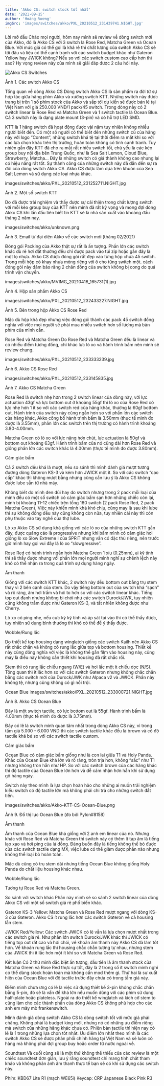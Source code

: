 ```yaml
---
title: 'Akko CS: switch stock tốt nhất'
date: '2021-09-15'
author: 'Hoàng Vương'
imgSrc: 'images/switches/akko/PXL_20210512_231439741.NIGHT.jpg'
---
```


Lời mở đầu
Chào mọi người, hôm nay mình sẽ review về dòng switch mới của Akko, đó là Akko CS với 3 switch là Rose Red, Matcha Green và Ocean Blue. Với mức giá có thể gọi là khá rẻ thì chất lượng của switch Akko CS sẽ tới đâu và liệu có thể cạnh tranh với các switch budget khác như Gateron Yellow hay JWICK không? Nếu so với các switch custom cao cấp hơn thì sao? Hy vọng review này của mình sẽ giải đáp được 2 câu hỏi này.

![Akko CS Switches](images/switches/akko/PXL_20210512_231439741.NIGHT.jpg)

Ảnh 1. Các switch Akko CS

Tổng quan về dòng Akko CS
Dòng switch Akko CS là sản phẩm ra đời từ sự hợp tác giữa hãng phím Akko và xưởng switch KTT. Những switch này được trang bị trên 1 số phím stock của Akko và sắp tới dự kiến sẽ được bán lẻ tại Việt Nam với giá 250.000 VND/1 pack/45 switch. Trong dòng này có 2 switch linear là Rose Red và Matcha Green và 1 switch tactile là Ocean Blue. Cả 3 switch này là dạng plate mount (3-pin) và có hỗ trợ LED SMD.

KTT là 1 hãng switch đã hoạt động được vài năm tuy nhiên không nhiều người biết đến. Có một số người có thể biết đến những switch cũ của hãng này với logo “Content”, những switch khá tệ tại thời điểm ra mắt khi so với các lựa chọn khác trên thị trường, hoàn toàn không có tính cạnh tranh. Tuy nhiên gần đây KTT đã cho ra mắt rất nhiều switch tốt, chủ yếu là các kèo group buy nội địa bên Trung Quốc, như là Sea Salt Lemon, Cloud Blue, Strawberry, Matcha… Đây là những switch có giá thành không cao nhưng lại có hiệu năng rất tốt. Sự thành công của những switch này đã dẫn đến sự ra đời của dòng switch Akko CS. Akko CS được làm dựa trên khuôn của Sea Salt Lemon và sử dụng các loại nhựa khác.

images/switches/akko/PXL_20210512_231252711.NIGHT.jpg

Ảnh 2. Một số switch KTT

Do đã được trải nghiệm và thấy được sự cải thiện trong chất lượng switch với mỗi kèo group buy của KTT nên mình đã rất kỳ vọng và mong đợi dòng Akko CS khi lần đầu tiên biết tin KTT sẽ là nhà sản xuất vào khoảng đầu tháng 2 năm nay.

images/switches/akko/unknown.png

Ảnh 3. Email từ đại diện Akko về các switch mới (tháng 02/2021)

Đóng gói
Packing của Akko thật sự rất là ấn tượng. Phần lớn các switch khác dù rẻ hơi đắt thường đều chỉ được pack vào túi zip hoặc gần đây là một lọ nhựa. Akko CS được đóng gói rất đẹp vào từng hộp chứa 45 switch. Trong mỗi hộp có khay nhựa mỏng riêng với ô cho từng switch một. cách đóng gói này đảm bảo rằng 2 chân đồng của switch không bị cong do quá trình vận chuyển.

images/switches/akko/MVIMG_20210418_165731(1).jpg

Ảnh 4. Hộp sản phẩm Akko CS

images/switches/akko/PXL_20210512_232433227.NIGHT.jpg

Ảnh 5. Bên trong hộp Akko CS Rose Red

Mặc dù hộp khá đẹp nhưng việc đóng gói thành các pack 45 switch đồng nghĩa với việc mọi người sẽ phải mua nhiều switch hơn số lượng mà bàn phím của mình cần.

Rose Red và Matcha Green
Do Rose Red và Matcha Green đều là linear và có nhiều điểm tương đồng, chỉ khác lực lò xo và hành trình bấm nên mình sẽ review chung.

images/switches/akko/PXL_20210512_233333239.jpg

Ảnh 6. Akko CS Rose Red

images/switches/akko/PXL_20210512_233145835.jpg

Ảnh 7. Akko CS Matcha Green

Rose Red là switch nhẹ hơn trong 2 switch linear của dòng này, với lực actuation 43gf và lực bottom out ở khoảng 55gf thì lò xo của Rose Red có lực nhẹ hơn 1 ít so với các switch red của hãng khác, thường là 60gf bottom out. Hành trình của switch này cũng ngắn hơn so với phần lớn các switch của hãng khác, Akko công bố hành trình bấm là 3.50mm (thực tế mình đo được là 3.55mm), phần lớn các switch trên thị trường có hành trình khoảng 3.80-4.00mm.

Matcha Green có lò xo với lực nặng hơn chút, lực actuation là 50gf và bottom out khoảng 63gf. Hành trình bấm của nó cũng dài hơn Rose Red và giống phần lớn các switch khác là 4.00mm (thực tế mình đo được 3.80mm).

Cảm giác bấm

Cả 2 switch đều khá là mượt, nếu so sánh thì mình đánh giá mượt tương đương dòng Gateron KS-3 và kém hơn JWICK một ít. So với các switch “cao cấp” khác thì không mượt bằng nhưng cũng cần lưu ý là Akko CS không được lube sẵn từ nhà máy.

Không biết do mình đen đủi hay do switch nhưng trong 2 pack mỗi loại của mình đều có một số switch có cảm giác bấm sạn hơn những chiếc còn lại, mình bị khoảng 11-12 chiếc trên tổng 180 switch (2 pack Rose Red, 2 pack Matcha Green). Việc này khiến mình khá khó chịu, cũng may là sau khi lube thì sự không đồng đều này cũng không còn nữa, tuy nhiên cái này thì còn phụ thuộc vào tay nghề của thợ lube.

Lò xo Akko CS sử dụng khá giống với các lò xo của những switch KTT gần đây, được quảng cáo là progressive nhưng khi bấm mình có cảm giác hơi giống lò xo Slow Extreme I của SPRiT nhưng vẫn có đặc thù riêng, nên trước giờ mình hay gọi vui đây là lò xo “slowgressive”.

Rose Red có hành trình ngắn hơn Matcha Green 1 xíu (0.25mm), ai kỹ tính thì sẽ thấy được nhưng với phần lớn mọi người mình nghĩ sự chênh lệch này khó có thể nhận ra trong quá trình sự dụng hàng ngày.

Âm thanh

Giống với các switch KTT khác, 2 switch này đều bottom out bằng trụ stem thay vì 2 bên cạnh của stem. Do vậy tiếng bottom out của switch khá “sạch” và rõ ràng, âm hơi trầm và hơi to hơn so với các switch linear khác. Tiếng top out đanh nhưng không bị chói như các switch Durock/JWK, tuy nhiên cũng không trầm được như Gateron KS-3, và tất nhiên không được như Cherry.

Lò xo có ping nhẹ, nếu cực kỳ kỹ tính và áp sát tai vào thì có thể thấy được, tuy nhiên sử dụng bình thường thì khó có thể để ý thấy được.

Wobble/Rung lắc

Do thiết kế top housing dạng winglatch giống các switch Kailh nên Akko CS rất chắc chắn và không có rung lắc giữa top và bottom housing. Thiết kế này cũng đồng nghĩa với việc là không thể gắn film vào housing này, cũng may là điều này không cần thiết khi housing đã rất chắc rồi.

Stem thì có rung lắc chiều ngang (W/E) và hơi lắc một ít chiều dọc (N/S). Tổng quan thì ít lắc hơn so với các switch Gateron nhưng không chắc chắn bằng các switch mới của Durock/JWK như Alpaca v2 và JWICK. Phần này không tệ, nhưng cũng không có gì nổi trội.

Ocean Blue
images/switches/akko/PXL_20210512_233000721.NIGHT.jpg

Ảnh 8. Akko CS Ocean Blue

Đây là một switch tactile, có lực bottom out là 55gf. Hành trình bấm là 4.00mm (thực tế mình đo được là 3.75mm).

Đây có lẽ là switch mình quan tâm nhất trong dòng Akko CS này, vì trong tầm giá 5.000 - 6.000 VND thì các switch tactile khác đều là brown và có độ tactile khá bé so với các switch tactile custom.

Cảm giác bấm

Ocean Blue có cảm giác bấm giống như là con lai giữa T1 và Holy Panda. Khấc của Ocean Blue khá lớn và rõ ràng, tròn trịa hơn, không “sắc” như T1 nhưng không tròn hẳn như HP. So với các switch brown của các hãng khác thì độ tactile của Ocean Blue lớn hơn và dễ cảm nhận hơn hẳn khi sử dụng gõ hàng ngày.

Switch này theo mình là lựa chọn hoàn hảo cho những ai muốn trải nghiệm kiểu switch có độ tactile lớn mà không phải chi trả cho những switch đắt tiền.

images/switches/akko/Akko-KTT-CS-Ocean-Blue.png

Ảnh 9. Đồ thị lực Ocean Blue (đo bởi Pylon#8158)

Âm thanh

Âm thanh của Ocean Blue khá giống với 2 anh em linear của nó. Nhưng khác với Rose Red và Matcha Green thì switch này có thêm ít tạp âm là tiếng lạo xạo và hơi ping của lá đồng. Đáng buồn đây là tiếng không thể bỏ được của các switch tactile dạng MX, việc lube có thể giảm được phần nào nhưng không thể loại bỏ hoàn toàn.

Mặc dù cũng có trụ stem dài nhưng tiếng Ocean Blue không giống Holy Panda do chất liệu housing khác nhau.

Wobble/Rung lắc

Tương tự Rose Red và Matcha Green.

So sánh với switch khác
Phần này mình sẽ so sánh 2 switch linear của dòng Akko CS với một số switch giá rẻ phổ biến khác.

Gateron KS-3 Yellow: Matcha Green và Rose Red mượt ngang với dòng KS-3 của Gateron. Akko CS ít rung lắc hơn các switch Gateron về cả housing lẫn stem.

JWICK Red/Yellow: Các switch JWICK có lẽ vẫn là lựa chọn mượt nhất trong các switch giá rẻ. Như phần lớn switch Durock/JWK khác thì JWICK có tiếng top out rất cao và hơi chói, về khoản âm thanh này Akko CS đã làm tốt hơn. Về khoản rung lắc thì housing chắc chắn tương tự nhau, nhưng stem của JWICK thì ít lắc hơn một ít khi so với Matcha Green và Rose Red.

Kết luận
Có 2 thứ mình đặc biệt ấn tượng, đầu tiên là âm thanh stock của Matcha Green và Rose Red thực sự tốt, đây là 2 trong số ít switch mình nghĩ có thể dùng stock hoàn toàn mà không cần mod thêm gì. Thứ hai là sự xuất hiện của Ocean Blue với độ tactile trước đây chưa có trong tầm giá này.

Điểm mình chưa ưng có lẽ là việc sử dụng thiết kế 3-pin không chắc chắn bằng 5-pin, đó sẽ là vấn đề khá lớn nếu muốn dùng với các phím sử dụng half-plate hoặc plateless. Ngoài ra do thiết kế winglatch và kích cỡ stem to cũng làm cho các thành phần của dòng Akko CS không phù hợp cho các anh em mày mò frankenswitch.

Mình đánh giá dòng switch Akko CS là dòng switch tốt với mức giá phải chăng. Không phải là budget king mới, nhưng nó có những ưu điểm riêng mà switch của những hãng khác chưa có. Phiên bản tactile thì hiện nay có lẽ là 1 trong những lựa chọn tốt nhất. Ưu điểm lớn nhất theo mình là các switch Akko CS sẽ được phân phối chính hãng tại Việt Nam và sẽ luôn có hàng mà không phải đợi group buy hoặc order từ nước ngoài về.

Soundtest
Và cuối cùng sẽ là một thứ không thể thiếu của các review là một chiếc soundtest đơn giản, lưu ý rằng soundtest chỉ mang tính chất tham khảo và không phản ánh âm thanh thực tế bạn sẽ có khi sử dụng các switch này.

Phím: KBD67 Lite R1 (mạch WE65i)
Keycap: CRP Japanese Black Pink R3
